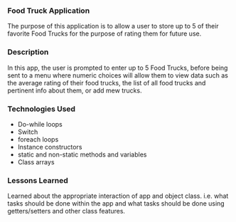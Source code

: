 ### Food Truck Application

The purpose of this application is to allow a user to store up to 5 of their favorite Food Trucks for the purpose of rating them for future use.

### Description
In this app, the user is prompted to enter up to 5 Food Trucks, before being sent to a menu where numeric choices will allow them to view data such as the average rating of their food trucks, the list of all food trucks and pertinent info about them, or add mew trucks.



### Technologies Used

* Do-while loops
* Switch
* foreach loops
* Instance constructors
* static and non-static methods and variables
* Class arrays

### Lessons Learned

Learned about the appropriate interaction of app and object class. i.e. what tasks should be done within the app and what tasks should be done using getters/setters and other class features.
